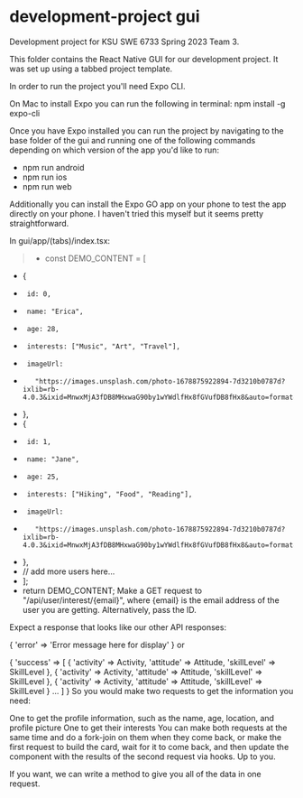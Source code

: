 # development-project gui
Development project for KSU SWE 6733 Spring 2023 Team 3.    

This folder contains the React Native GUI for our development project. It was set up using a tabbed project template.

In order to run the project you'll need Expo CLI.

On Mac to install Expo you can run the following in terminal:
npm install -g expo-cli


Once you have Expo installed you can run the project by navigating to the base folder of the gui and running one of the following commands depending on which version of the app you'd like to run:

- npm run android
- npm run ios
- npm run web

Additionally you can install the Expo GO app on your phone to test the app directly on your phone. I haven't tried this myself but it seems pretty straightforward.


In gui/app/(tabs)/index.tsx:

> +  const DEMO_CONTENT = [
+    {
+      id: 0,
+      name: "Erica",
+      age: 28,
+      interests: ["Music", "Art", "Travel"],
+      imageUrl:
+        "https://images.unsplash.com/photo-1678875922894-7d3210b0787d?ixlib=rb-4.0.3&ixid=MnwxMjA3fDB8MHxwaG90by1wYWdlfHx8fGVufDB8fHx8&auto=format&fit=crop&w=687&q=80",
+    },
+    {
+      id: 1,
+      name: "Jane",
+      age: 25,
+      interests: ["Hiking", "Food", "Reading"],
+      imageUrl:
+        "https://images.unsplash.com/photo-1678875922894-7d3210b0787d?ixlib=rb-4.0.3&ixid=MnwxMjA3fDB8MHxwaG90by1wYWdlfHx8fGVufDB8fHx8&auto=format&fit=crop&w=687&q=80",
+    },
+    // add more users here...
+  ];
+  return DEMO_CONTENT; 
Make a GET request to "/api/user/interest/{email}", where {email} is the email address of the user you are getting. Alternatively, pass the ID.

Expect a response that looks like our other API responses:

{ 
  'error' => 'Error message here for display'
}
or

{
  'success' => [
    {
      'activity' => Activity,
      'attitude' => Attitude,
      'skillLevel' => SkillLevel
    },
    {
      'activity' => Activity,
      'attitude' => Attitude,
      'skillLevel' => SkillLevel
    },
    {
      'activity' => Activity,
      'attitude' => Attitude,
      'skillLevel' => SkillLevel
    }
   ...
  ]
}
So you would make two requests to get the information you need:

One to get the profile information, such as the name, age, location, and profile picture
One to get their interests
You can make both requests at the same time and do a fork-join on them when they come back, or make the first request to build the card, wait for it to come back, and then update the component with the results of the second request via hooks. Up to you.

If you want, we can write a method to give you all of the data in one request.